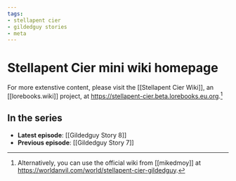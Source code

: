 ```yaml
---
tags:
- stellapent cier
- gildedguy stories
- meta
---
```


# Stellapent Cier mini wiki homepage

For more extenstive content, please visit the [[Stellapent Cier Wiki]], an [[lorebooks.wiki]] project, at <https://stellapent-cier.beta.lorebooks.eu.org>.[^1]

## In the series

* **Latest episode**: [[Gildedguy Story 8]]
* **Previous episode**: [[Gildedguy Story 7]]

[^1]: Alternatively, you can use the official wiki from [[mikedmoy]] at <https://worldanvil.com/world/stellapent-cier-gildedguy>.
